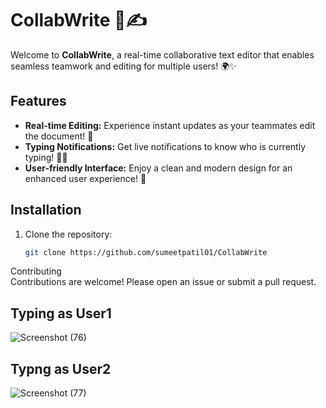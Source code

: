 # CollabWrite 📝✍️

Welcome to **CollabWrite**, a real-time collaborative text editor that enables seamless teamwork and editing for multiple users! 🌍✨

## Features
- **Real-time Editing:** Experience instant updates as your teammates edit the document! 🔄
- **Typing Notifications:** Get live notifications to know who is currently typing! 👤💬
- **User-friendly Interface:** Enjoy a clean and modern design for an enhanced user experience! 🎨

## Installation
1. Clone the repository:
   ```bash
   git clone https://github.com/sumeetpatil01/CollabWrite
Contributing                                                                                                                                                                                                           
Contributions are welcome! Please open an issue or submit a pull request.

## Typing as User1
![Screenshot (76)](https://github.com/user-attachments/assets/3ace0255-7c87-4194-8be9-83015896ca64)
## Typng as User2
![Screenshot (77)](https://github.com/user-attachments/assets/6f82c177-f61d-416d-bab2-5e7329dcb5b3)
